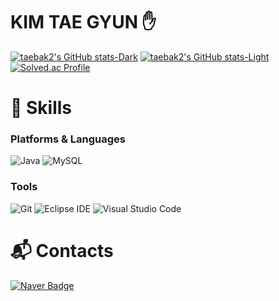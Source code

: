 # KIM TAE GYUN ✋
[![taebak2's GitHub stats-Dark](https://github-readme-stats.vercel.app/api?username=taebak2&show_icons=true&theme=dark#gh-dark-mode-only)](https://github.com/taebak2/github-readme-stats#gh-dark-mode-only)
[![taebak2's GitHub stats-Light](https://github-readme-stats.vercel.app/api?username=taebak2&show_icons=true&theme=default#gh-light-mode-only)](https://github.com/taebak2/github-readme-stats#gh-light-mode-only)
[![Solved.ac Profile](http://mazassumnida.wtf/api/v2/generate_badge?boj=ktg3902)](https://solved.ac/ktg3902/)

# 💪 Skills  
### Platforms & Languages
![Java](https://img.shields.io/badge/Java-007396.svg?&style=for-the-badge&logo=Java&logoColor=white)
![MySQL](https://img.shields.io/badge/MySQL-4479A1.svg?&style=for-the-badge&logo=MySQL&logoColor=white)


### Tools
![Git](https://img.shields.io/badge/Git-F05032.svg?&style=for-the-badge&logo=Git&logoColor=white)
![Eclipse IDE](https://img.shields.io/badge/Eclipse%20IDE-2C2255.svg?&style=for-the-badge&logo=Eclipse%20IDE&logoColor=white)
![Visual Studio Code](https://img.shields.io/badge/Visual%20Studio%20Code-007ACC.svg?&style=for-the-badge&logo=Visual%20Studio%20Code&logoColor=white)

# :mailbox_with_mail: Contacts

[![Naver Badge](https://img.shields.io/badge/Naver-03C75A?style=flat-square&logo=Naver&logoColor=white&link=mailto:ktg3902@naver.com)](mailto:ktg3902@naver.com)
